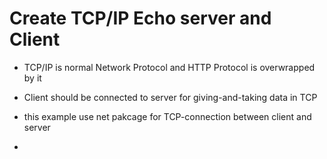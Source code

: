 # Create TCP/IP Echo server and Client

- TCP/IP is normal Network Protocol and HTTP Protocol is overwrapped by it
- Client should be connected to server for giving-and-taking data in TCP
- this example use net pakcage for TCP-connection between client and server

-
